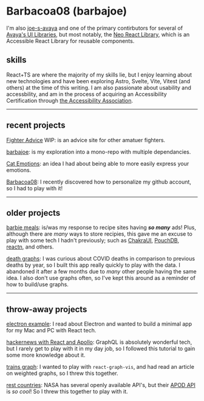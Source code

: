 # Barbacoa08 (barbajoe)

I'm also [joe-s-avaya](https://github.com/joe-s-avaya) and one of the primary contirbutors for several of [Avaya's UI Libraries](https://github.com/avaya-dux/), but most notably, the [Neo React Library](https://github.com/avaya-dux/neo-react-library), which is an Accessible React Library for reusable components.

## skills

React+TS are where the majority of my skills lie, but I enjoy learning about new technologies and have been exploring Astro, Svelte, Vite, Vitest (and others) at the time of this writing. I am also passionate about usability and accessbility, and am in the process of acquiring an Accessibility Certification through [the Accessibility Association](https://www.accessibilityassociation.org/s/certification).

---

## recent projects

[Fighter Advice](https://github.com/Barbacoa08/fighter-advice) WIP: is an advice site for other amatuer fighters. 

[barbajoe](https://github.com/Barbacoa08/barbajoe): is my exploration into a mono-repo with multiple dependancies.

[Cat Emotions](https://github.com/Barbacoa08/cat-emotions): an idea I had about being able to more easily express your emotions.

[Barbacoa08](https://github.com/Barbacoa08/Barbacoa08): I recently discovered how to personalize my github account, so I had to play with it!

---

## older projects

[barbie meals](https://github.com/Barbacoa08/barbie-meals): is/was my response to recipe sites having **_so many_** ads! Plus, although there are _many_ ways to store recipies, this gave me an excuse to play with some tech I hadn't previously; such as [ChakraUI](https://chakra-ui.com/), [PouchDB](https://pouchdb.com/), [reactn](https://github.com/CharlesStover/reactn), and others.

[death graphs](https://github.com/Barbacoa08/death-graphs): I was curious about COVID deaths in comparison to previous deaths by year, so I built this app really quickly to play with the data. I abandoned it after a few months due to _many_ other people having the same idea. I also don't use graphs often, so I've kept this around as a reminder of how to build/use graphs.

---

## throw-away projects

[electron example](https://github.com/Barbacoa08/electron-example): I read about Electron and wanted to build a minimal app for my Mac and PC with React tech.

[hackernews with React and Apollo](https://github.com/Barbacoa08/hackernews-react-apollo): GraphQL is absolutely wonderful tech, but I rarely get to play with it in my day job, so I followed this tutorial to gain some more knowledge about it.

[trains graph](https://github.com/Barbacoa08/trains-graph): I wanted to play with `react-graph-vis`, and had read an article on weighted graphs, so I threw this together.

[rest countries](https://github.com/Barbacoa08/rest-countries): NASA has several openly available API's, but their [APOD API](https://api.nasa.gov/#apod) is _so cool_! So I threw this together to play with it.
